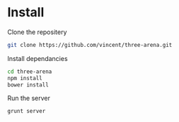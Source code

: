 Install
===

Clone the repositery

```sh
git clone https://github.com/vincent/three-arena.git
```

Install dependancies

```sh
cd three-arena
npm install
bower install
```

Run the server

```sh
grunt server
```
